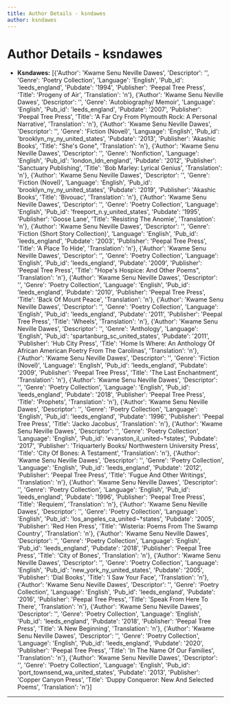 ```yaml
---
title: Author Details - ksndawes
author: ksndawes
---
```


# Author Details - ksndawes

<ul>
    <li><strong>Ksndawes:</strong> [{'Author': 'Kwame Senu Neville Dawes', 'Descriptor': '', 'Genre': 'Poetry Collection', 'Language': 'English', 'Pub_id': 'leeds_england', 'Pubdate': '1994', 'Publisher': 'Peepal Tree Press', 'Title': 'Progeny of Air', 'Translation': 'n'}, {'Author': 'Kwame Senu Neville Dawes', 'Descriptor': '', 'Genre': 'Autobiography/ Memoir', 'Language': 'English', 'Pub_id': 'leeds_england', 'Pubdate': '2007', 'Publisher': 'Peepal Tree Press', 'Title': 'A Far Cry From Plymouth Rock: A Personal Narrative', 'Translation': 'n'}, {'Author': 'Kwame Senu Neville Dawes', 'Descriptor': '', 'Genre': 'Fiction (Novel)', 'Language': 'English', 'Pub_id': 'brooklyn_ny_ny_united_states', 'Pubdate': '2013', 'Publisher': 'Akashic Books', 'Title': "She's Gone", 'Translation': 'n'}, {'Author': 'Kwame Senu Neville Dawes', 'Descriptor': '', 'Genre': 'Nonfiction', 'Language': 'English', 'Pub_id': 'london_ldn_england', 'Pubdate': '2012', 'Publisher': 'Sanctuary Publishing', 'Title': 'Bob Marley: Lyrical Genius', 'Translation': 'n'}, {'Author': 'Kwame Senu Neville Dawes', 'Descriptor': '', 'Genre': 'Fiction (Novel)', 'Language': 'English', 'Pub_id': 'brooklyn_ny_ny_united_states', 'Pubdate': '2019', 'Publisher': 'Akashic Books', 'Title': 'Bivouac', 'Translation': 'n'}, {'Author': 'Kwame Senu Neville Dawes', 'Descriptor': '', 'Genre': 'Poetry Collection', 'Language': 'English', 'Pub_id': 'freeport_n.y_united_states', 'Pubdate': '1995', 'Publisher': 'Goose Lane', 'Title': 'Resisting The Anomie', 'Translation': 'n'}, {'Author': 'Kwame Senu Neville Dawes', 'Descriptor': '', 'Genre': 'Fiction (Short Story Collection)', 'Language': 'English', 'Pub_id': 'leeds_england', 'Pubdate': '2003', 'Publisher': 'Peepal Tree Press', 'Title': 'A Place To Hide', 'Translation': 'n'}, {'Author': 'Kwame Senu Neville Dawes', 'Descriptor': '', 'Genre': 'Poetry Collection', 'Language': 'English', 'Pub_id': 'leeds_england', 'Pubdate': '2009', 'Publisher': 'Peepal Tree Press', 'Title': "Hope's Hospice: And Other Poems", 'Translation': 'n'}, {'Author': 'Kwame Senu Neville Dawes', 'Descriptor': '', 'Genre': 'Poetry Collection', 'Language': 'English', 'Pub_id': 'leeds_england', 'Pubdate': '2010', 'Publisher': 'Peepal Tree Press', 'Title': 'Back Of Mount Peace', 'Translation': 'n'}, {'Author': 'Kwame Senu Neville Dawes', 'Descriptor': '', 'Genre': 'Poetry Collection', 'Language': 'English', 'Pub_id': 'leeds_england', 'Pubdate': '2011', 'Publisher': 'Peepal Tree Press', 'Title': 'Wheels', 'Translation': 'n'}, {'Author': 'Kwame Senu Neville Dawes', 'Descriptor': '', 'Genre': 'Anthology', 'Language': 'English', 'Pub_id': 'spartanburg_sc_united_states', 'Pubdate': '2011', 'Publisher': 'Hub City Press', 'Title': 'Home Is Where: An Anthology Of African American Poetry From The Carolinas', 'Translation': 'n'}, {'Author': 'Kwame Senu Neville Dawes', 'Descriptor': '', 'Genre': 'Fiction (Novel)', 'Language': 'English', 'Pub_id': 'leeds_england', 'Pubdate': '2009', 'Publisher': 'Peepal Tree Press', 'Title': 'The Last Enchantment', 'Translation': 'n'}, {'Author': 'Kwame Senu Neville Dawes', 'Descriptor': '', 'Genre': 'Poetry Collection', 'Language': 'English', 'Pub_id': 'leeds_england', 'Pubdate': '2018', 'Publisher': 'Peepal Tree Press', 'Title': 'Prophets', 'Translation': 'n'}, {'Author': 'Kwame Senu Neville Dawes', 'Descriptor': '', 'Genre': 'Poetry Collection', 'Language': 'English', 'Pub_id': 'leeds_england', 'Pubdate': '1996', 'Publisher': 'Peepal Tree Press', 'Title': 'Jacko Jacobus', 'Translation': 'n'}, {'Author': 'Kwame Senu Neville Dawes', 'Descriptor': '', 'Genre': 'Poetry Collection', 'Language': 'English', 'Pub_id': 'evanston_il_united¬†states', 'Pubdate': '2017', 'Publisher': 'Triquarterly Books/ Northwestern University Press', 'Title': 'City Of Bones: A Testament', 'Translation': 'n'}, {'Author': 'Kwame Senu Neville Dawes', 'Descriptor': '', 'Genre': 'Poetry Collection', 'Language': 'English', 'Pub_id': 'leeds_england', 'Pubdate': '2012', 'Publisher': 'Peepal Tree Press', 'Title': 'Fugue And Other Writings', 'Translation': 'n'}, {'Author': 'Kwame Senu Neville Dawes', 'Descriptor': '', 'Genre': 'Poetry Collection', 'Language': 'English', 'Pub_id': 'leeds_england', 'Pubdate': '1996', 'Publisher': 'Peepal Tree Press', 'Title': 'Requiem', 'Translation': 'n'}, {'Author': 'Kwame Senu Neville Dawes', 'Descriptor': '', 'Genre': 'Poetry Collection', 'Language': 'English', 'Pub_id': 'los_angeles_ca_united¬†states', 'Pubdate': '2005', 'Publisher': 'Red Hen Press', 'Title': 'Wisteria: Poems From The Swamp Country', 'Translation': 'n'}, {'Author': 'Kwame Senu Neville Dawes', 'Descriptor': '', 'Genre': 'Poetry Collection', 'Language': 'English', 'Pub_id': 'leeds_england', 'Pubdate': '2018', 'Publisher': 'Peepal Tree Press', 'Title': 'City of Bones', 'Translation': 'n'}, {'Author': 'Kwame Senu Neville Dawes', 'Descriptor': '', 'Genre': 'Poetry Collection', 'Language': 'English', 'Pub_id': 'new_york_ny_united_states', 'Pubdate': '2005', 'Publisher': 'Dial Books', 'Title': 'I Saw Your Face', 'Translation': 'n'}, {'Author': 'Kwame Senu Neville Dawes', 'Descriptor': '', 'Genre': 'Poetry Collection', 'Language': 'English', 'Pub_id': 'leeds_england', 'Pubdate': '2016', 'Publisher': 'Peepal Tree Press', 'Title': 'Speak From Here To There', 'Translation': 'n'}, {'Author': 'Kwame Senu Neville Dawes', 'Descriptor': '', 'Genre': 'Poetry Collection', 'Language': 'English', 'Pub_id': 'leeds_england', 'Pubdate': '2018', 'Publisher': 'Peepal Tree Press', 'Title': 'A New Beginning', 'Translation': 'n'}, {'Author': 'Kwame Senu Neville Dawes', 'Descriptor': '', 'Genre': 'Poetry Collection', 'Language': 'English', 'Pub_id': 'leeds_england', 'Pubdate': '2020', 'Publisher': 'Peepal Tree Press', 'Title': 'In The Name Of Our Families', 'Translation': 'n'}, {'Author': 'Kwame Senu Neville Dawes', 'Descriptor': '', 'Genre': 'Poetry Collection', 'Language': 'English', 'Pub_id': 'port_townsend_wa_united_states', 'Pubdate': '2013', 'Publisher': 'Copper Canyon Press', 'Title': 'Duppy Conqueror: New And Selected Poems', 'Translation': 'n'}]</li>
</ul>
<hr>
